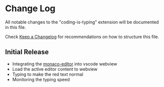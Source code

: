 # Change Log

All notable changes to the "coding-is-typing" extension will be documented in this file.

Check [Keep a Changelog](http://keepachangelog.com/) for recommendations on how to structure this file.

## Initial Release

- Integrating the [monaco-editor](https://microsoft.github.io/monaco-editor/index.html) into vscode webview
- Load the active editor content to webview
- Typing to make the red text normal
- Monitoring the typing speed
